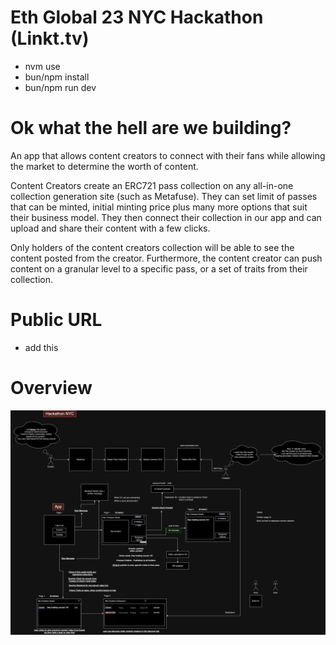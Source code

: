 # Eth Global 23 NYC Hackathon (Linkt.tv)

- nvm use
- bun/npm install
- bun/npm run dev

# Ok what the hell are we building?

An app that allows content creators to connect with their fans while allowing the market to determine the worth of content.

Content Creators create an ERC721 pass collection on any all-in-one collection generation site (such as Metafuse). They can set limit of passes that can be minted, initial minting price plus many more options that suit their business model. They then connect their collection in our app and can upload and share their content with a few clicks.

Only holders of the content creators collection will be able to see the content posted from the creator. Furthermore, the content creator can push content on a granular level to a specific pass, or a set of traits from their collection.

# Public URL

- add this

# Overview

![overview](/images/idea.png)
